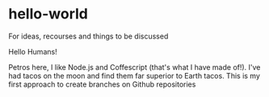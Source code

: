 # hello-world
For ideas, recourses and things to be discussed

Hello Humans! 

Petros here, I like Node.js and Coffescript (that's what I have made of!).
I've had tacos on the moon and find them far superior to Earth tacos.
This is my first approach to create branches on Github repositories
